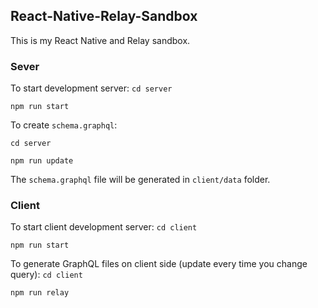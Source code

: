 ## React-Native-Relay-Sandbox
This is my React Native and Relay sandbox.

### Sever
To start development server:
`cd server`

`npm run start`

To create `schema.graphql`:

`cd server`

`npm run update`

The `schema.graphql` file will be generated in `client/data` folder.

### Client
To start client development server:
`cd client`

`npm run start`

To generate GraphQL files on client side (update every time you change query):
`cd client`

`npm run relay`
